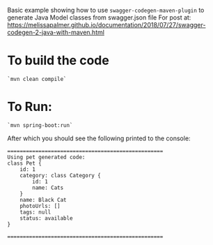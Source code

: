 Basic example showing how to use `swagger-codegen-maven-plugin` to generate Java Model classes from swagger.json file
For post at: https://melissapalmer.github.io/documentation/2018/07/27/swagger-codegen-2-java-with-maven.html


To build the code
===
	`mvn clean compile`

To Run: 
===
	`mvn spring-boot:run`
	
After which you should see the following printed to the console:

```
==================================================
Using pet generated code:
class Pet {
    id: 1
    category: class Category {
        id: 1
        name: Cats
    }
    name: Black Cat
    photoUrls: []
    tags: null
    status: available
}

==================================================
```
